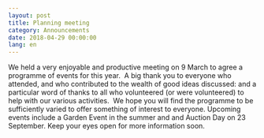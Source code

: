 ```yaml
---
layout: post
title: Planning meeting
category: Announcements
date: 2018-04-29 00:00:00
lang: en
---
```


We held a very enjoyable and productive meeting on 9 March to agree a programme of events for this year.  A big thank you to everyone who attended, and who contributed to the wealth of good ideas discussed: and a particular word of thanks to all who volunteered (or were volunteered) to help with our various activities.  We hope you will find the programme to be sufficiently varied to offer something of interest to everyone. Upcoming events include a Garden Event in the summer and and Auction Day on 23 September. Keep your eyes open for more information soon.
